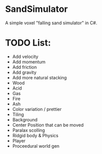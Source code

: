 # SandSimulator
A simple voxel "falling sand simulator" in C#.


# TODO List:
* Add velocity
* Add momentum
* Add friction
* Add gravity
* Add more natural stacking
* Wood
* Acid
* Gas
* Fire
* Ash
* Color variation / prettier
* Tiling
* Background
* Center Position that can be moved
* Paralax scolling
* Ridgid body & Physics
* Player
* Proceedural world gen
